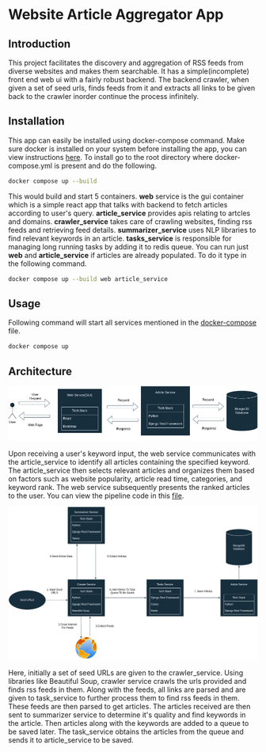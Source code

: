 # Website Article Aggregator App

## Introduction

This project facilitates the discovery and aggregation of RSS feeds from diverse websites and makes them searchable. It has a simple(incomplete) front end web ui with a fairly robust backend. The backend crawler, when given a set of seed urls, finds feeds from it and extracts all links to be given back to the crawler inorder continue the process infinitely.


## Installation

This app can easily be installed using docker-compose command. Make sure docker is installed on your system before installing the app, you can view instructions [here](https://docs.docker.com/engine/install/).
To install go to the root directory where docker-compose.yml is present and do the following.
```bash
docker compose up --build
```
This would build and start 5 containers. **web** service is the gui container which is a simple react app that talks with backend to fetch articles according to user's query. **article_service** provides apis relating to artcles and domains. **crawler_service** takes care of crawling websites, finding rss feeds and retrieving feed details. **summarizer_service** uses NLP libraries to find relevant keywords in an article. **tasks_service** is responsible for managing long running tasks by adding it to redis queue.
You can run just **web** and **article_service** if articles are already populated. To do it type in the following command.
```bash
docker compose up --build web article_service
```

## Usage
Following command will start all services mentioned in the [docker-compose](/docker-compose.yml) file. 
```bash
docker compose up 
```

## Architecture
![Architecture for just the frontend and the article_service.](/assets/img/frontend.webp)

Upon receiving a user's keyword input, the web service communicates with the article_service to identify all articles containing the specified keyword. The article_service then selects relevant articles and organizes them based on factors such as website popularity, article read time, categories, and keyword rank. The web service subsequently presents the ranked articles to the user. You can view the pipeline code in this [file](/article_service/articles/views/article.py).

![Architecture for backend services.](/assets/img/full.webp)

Here, initially a set of seed URLs are given to the crawler_service. Using libraries like Beautiful Soup, crawler service crawls the urls provided and finds rss feeds in them. Along with the feeds, all links are parsed and are given to task_service to further process them to find rss feeds in them. 
These feeds are then parsed to get articles. The articles received are then sent to summarizer service to determine it's quality and find keywords in the article. Then articles along with the keywords are added to a queue to be saved later. The task_service obtains the articles from the queue and sends it to article_service to be saved. 
